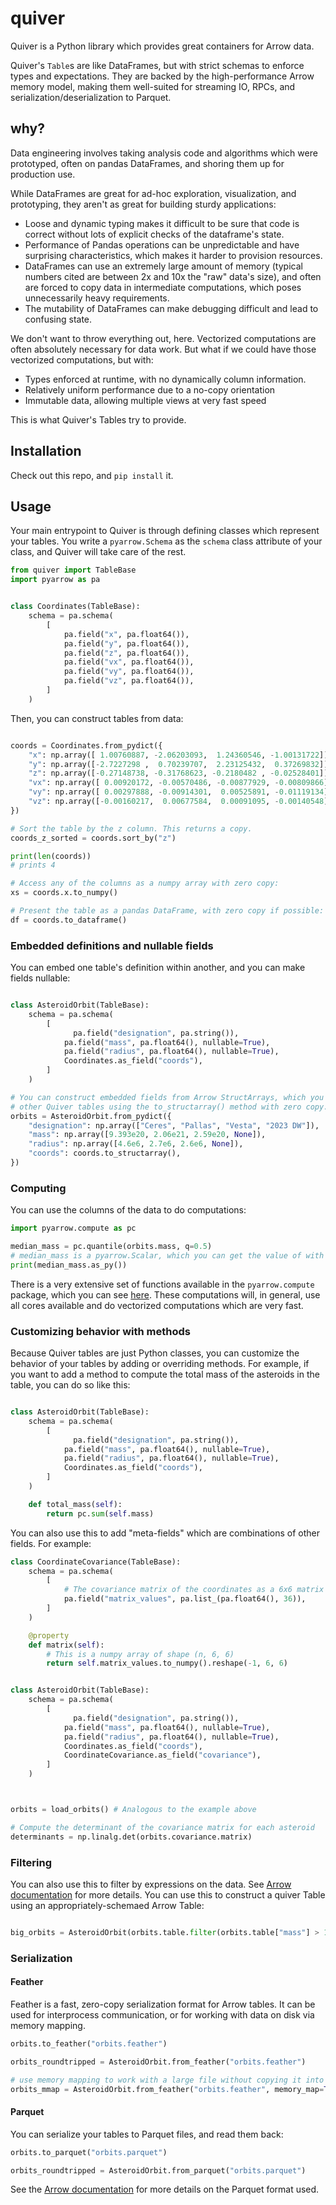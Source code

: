 # quiver

Quiver is a Python library which provides great containers for Arrow data.

Quiver's `Table`s are like DataFrames, but with strict schemas to
enforce types and expectations. They are backed by the
high-performance Arrow memory model, making them well-suited for
streaming IO, RPCs, and serialization/deserialization to Parquet.

## why?

Data engineering involves taking analysis code and algorithms which
were prototyped, often on pandas DataFrames, and shoring them up for
production use.

While DataFrames are great for ad-hoc exploration, visualization, and
prototyping, they aren't as great for building sturdy applications:

 - Loose and dynamic typing makes it difficult to be sure that code is
   correct without lots of explicit checks of the dataframe's state.
 - Performance of Pandas operations can be unpredictable and have
   surprising characteristics, which makes it harder to provision
   resources.
 - DataFrames can use an extremely large amount of memory (typical
   numbers cited are between 2x and 10x the "raw" data's size), and
   often are forced to copy data in intermediate computations, which
   poses unnecessarily heavy requirements.
 - The mutability of DataFrames can make debugging difficult and lead
   to confusing state.

We don't want to throw everything out, here. Vectorized computations
are often absolutely necessary for data work. But what if we could
have those vectorized computations, but with:
 - Types enforced at runtime, with no dynamically column information.
 - Relatively uniform performance due to a no-copy orientation
 - Immutable data, allowing multiple views at very fast speed

This is what Quiver's Tables try to provide.

## Installation

Check out this repo, and `pip install` it.

## Usage

Your main entrypoint to Quiver is through defining classes which
represent your tables. You write a `pyarrow.Schema` as the `schema`
class attribute of your class, and Quiver will take care of the rest.

```python
from quiver import TableBase
import pyarrow as pa


class Coordinates(TableBase):
    schema = pa.schema(
        [
            pa.field("x", pa.float64()),
            pa.field("y", pa.float64()),
            pa.field("z", pa.float64()),
            pa.field("vx", pa.float64()),
            pa.field("vy", pa.float64()),
            pa.field("vz", pa.float64()),
        ]
    )
```

Then, you can construct tables from data:

```python

coords = Coordinates.from_pydict({
    "x": np.array([ 1.00760887, -2.06203093,  1.24360546, -1.00131722]),
    "y": np.array([-2.7227298 ,  0.70239707,  2.23125432,  0.37269832]),
    "z": np.array([-0.27148738, -0.31768623, -0.2180482 , -0.02528401]),
    "vx": np.array([ 0.00920172, -0.00570486, -0.00877929, -0.00809866]),
    "vy": np.array([ 0.00297888, -0.00914301,  0.00525891, -0.01119134]),
    "vz": np.array([-0.00160217,  0.00677584,  0.00091095, -0.00140548])
})

# Sort the table by the z column. This returns a copy.
coords_z_sorted = coords.sort_by("z")

print(len(coords))
# prints 4

# Access any of the columns as a numpy array with zero copy:
xs = coords.x.to_numpy()

# Present the table as a pandas DataFrame, with zero copy if possible:
df = coords.to_dataframe()
```

### Embedded definitions and nullable fields

You can embed one table's definition within another, and you can make fields nullable:

```python

class AsteroidOrbit(TableBase):
    schema = pa.schema(
        [
              pa.field("designation", pa.string()),
            pa.field("mass", pa.float64(), nullable=True),
            pa.field("radius", pa.float64(), nullable=True),
            Coordinates.as_field("coords"),
        ]
    )

# You can construct embedded fields from Arrow StructArrays, which you can get from
# other Quiver tables using the to_structarray() method with zero copy.
orbits = AsteroidOrbit.from_pydict({
    "designation": np.array(["Ceres", "Pallas", "Vesta", "2023 DW"]),
    "mass": np.array([9.393e20, 2.06e21, 2.59e20, None]),
    "radius": np.array([4.6e6, 2.7e6, 2.6e6, None]),
    "coords": coords.to_structarray(),
})
```

### Computing

You can use the columns of the data to do computations:

```python
import pyarrow.compute as pc

median_mass = pc.quantile(orbits.mass, q=0.5)
# median_mass is a pyarrow.Scalar, which you can get the value of with .as_py()
print(median_mass.as_py())
```

There is a very extensive set of functions available in the
`pyarrow.compute` package, which you can see
[here](https://arrow.apache.org/docs/python/compute.html). These
computations will, in general, use all cores available and do
vectorized computations which are very fast.

### Customizing behavior with methods

Because Quiver tables are just Python classes, you can customize the
behavior of your tables by adding or overriding methods. For example, if you want to add a
method to compute the total mass of the asteroids in the table, you
can do so like this:

```python

class AsteroidOrbit(TableBase):
    schema = pa.schema(
        [
              pa.field("designation", pa.string()),
            pa.field("mass", pa.float64(), nullable=True),
            pa.field("radius", pa.float64(), nullable=True),
            Coordinates.as_field("coords"),
        ]
    )

    def total_mass(self):
        return pc.sum(self.mass)

```

You can also use this to add "meta-fields" which are combinations of other fields. For example:

```python
class CoordinateCovariance(TableBase):
    schema = pa.schema(
        [
            # The covariance matrix of the coordinates as a 6x6 matrix (3 positions, 3 velocities)
            pa.field("matrix_values", pa.list_(pa.float64(), 36)),
        ]
    )

    @property
    def matrix(self):
        # This is a numpy array of shape (n, 6, 6)
        return self.matrix_values.to_numpy().reshape(-1, 6, 6)


class AsteroidOrbit(TableBase):
    schema = pa.schema(
        [
              pa.field("designation", pa.string()),
            pa.field("mass", pa.float64(), nullable=True),
            pa.field("radius", pa.float64(), nullable=True),
            Coordinates.as_field("coords"),
            CoordinateCovariance.as_field("covariance"),
        ]
    )



orbits = load_orbits() # Analogous to the example above

# Compute the determinant of the covariance matrix for each asteroid
determinants = np.linalg.det(orbits.covariance.matrix)
```


### Filtering
You can also use this to filter by expressions on the data. See [Arrow
documentation](https://arrow.apache.org/docs/python/compute.html) for
more details. You can use this to construct a quiver Table using an
appropriately-schemaed Arrow Table:

```python

big_orbits = AsteroidOrbit(orbits.table.filter(orbits.table["mass"] > 1e21))
```

### Serialization

#### Feather
Feather is a fast, zero-copy serialization format for Arrow tables. It
can be used for interprocess communication, or for working with data
on disk via memory mapping.

```python
orbits.to_feather("orbits.feather")

orbits_roundtripped = AsteroidOrbit.from_feather("orbits.feather")

# use memory mapping to work with a large file without copying it into memory
orbits_mmap = AsteroidOrbit.from_feather("orbits.feather", memory_map=True)
```


#### Parquet

You can serialize your tables to Parquet files, and read them back:

```python
orbits.to_parquet("orbits.parquet")

orbits_roundtripped = AsteroidOrbit.from_parquet("orbits.parquet")
```

See the [Arrow
documentation](https://arrow.apache.org/docs/python/parquet.html) for
more details on the Parquet format used.
